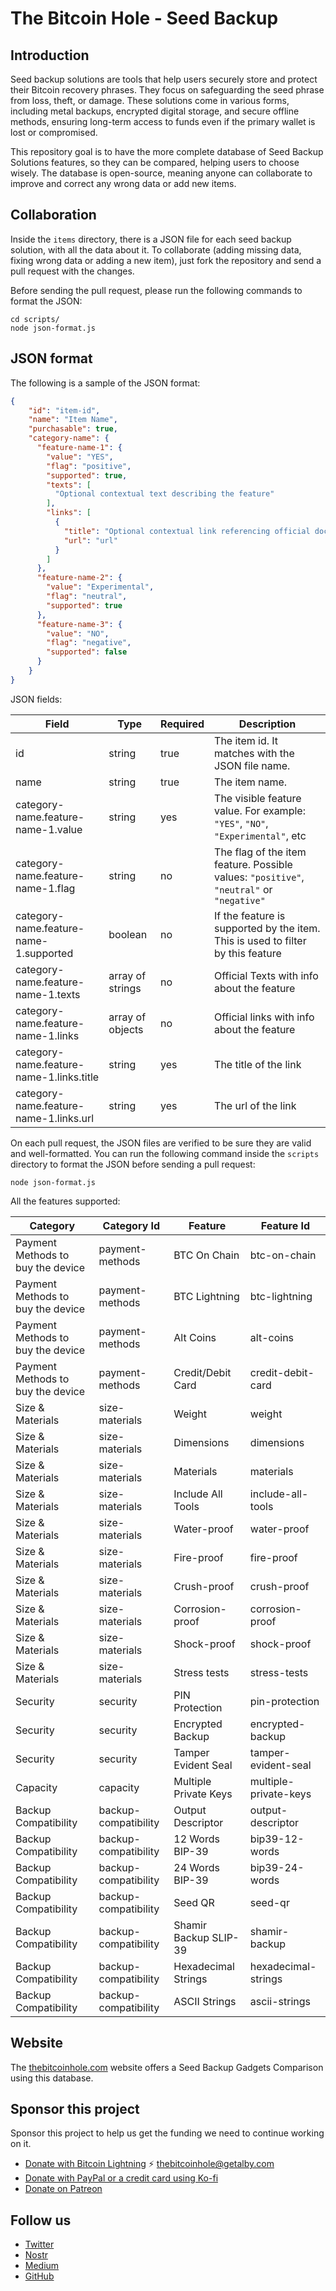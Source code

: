 # The Bitcoin Hole - Seed Backup

## Introduction

Seed backup solutions are tools that help users securely store and protect their Bitcoin recovery phrases. They focus on safeguarding the seed phrase from loss, theft, or damage. These solutions come in various forms, including metal backups, encrypted digital storage, and secure offline methods, ensuring long-term access to funds even if the primary wallet is lost or compromised.

This repository goal is to have the more complete database of Seed Backup Solutions features, so they can be compared, helping users to choose wisely. The database is open-source, meaning anyone can collaborate to improve and correct any wrong data or add new items.

## Collaboration

Inside the `items` directory, there is a JSON file for each seed backup solution, with all the data about it. To collaborate (adding missing data, fixing wrong data or adding a new item), just fork the repository and send a pull request with the changes.

Before sending the pull request, please run the following commands to format the JSON:

```
cd scripts/
node json-format.js
```

## JSON format

The following is a sample of the JSON format:

```json
{
    "id": "item-id",
    "name": "Item Name",
    "purchasable": true,
    "category-name": {
      "feature-name-1": {
        "value": "YES", 
        "flag": "positive",
        "supported": true,
        "texts": [
          "Optional contextual text describing the feature"
        ],
        "links": [
          {
            "title": "Optional contextual link referencing official documentation",
            "url": "url"
          }
        ]
      },
      "feature-name-2": {
        "value": "Experimental",
        "flag": "neutral",
        "supported": true
      },
      "feature-name-3": {
        "value": "NO",
        "flag": "negative",
        "supported": false
      }
    }
}
```

JSON fields:

| Field | Type | Required | Description |
| --- | --- | --- | --- |
| id | string | true | The item id. It matches with the JSON file name. |
| name | string | true | The item name. |
| category-name.feature-name-1.value | string | yes | The visible feature value. For example: `"YES"`, `"NO"`, `"Experimental"`, etc |
| category-name.feature-name-1.flag | string | no | The flag of the item feature. Possible values: `"positive"`, `"neutral"` or `"negative"` |
| category-name.feature-name-1.supported | boolean | no | If the feature is supported by the item. This is used to filter by this feature |
| category-name.feature-name-1.texts | array of strings | no | Official Texts with info about the feature |
| category-name.feature-name-1.links | array of objects | no | Official links with info about the feature |
| category-name.feature-name-1.links.title | string | yes | The title of the link |
| category-name.feature-name-1.links.url | string | yes | The url of the link |

On each pull request, the JSON files are verified to be sure they are valid and well-formatted. You can run the following command inside the `scripts` directory to format the JSON before sending a pull request:

```
node json-format.js
```

All the features supported:

| Category | Category Id | Feature | Feature Id |
| --- | --- | --- | --- |
| Payment Methods to buy the device | payment-methods | BTC On Chain | btc-on-chain |
| Payment Methods to buy the device | payment-methods | BTC Lightning | btc-lightning |
| Payment Methods to buy the device | payment-methods | Alt Coins | alt-coins |
| Payment Methods to buy the device | payment-methods | Credit/Debit Card | credit-debit-card |
| Size & Materials | size-materials | Weight | weight |
| Size & Materials | size-materials | Dimensions | dimensions |
| Size & Materials | size-materials | Materials | materials |
| Size & Materials | size-materials | Include All Tools | include-all-tools |
| Size & Materials | size-materials | Water-proof | water-proof |
| Size & Materials | size-materials | Fire-proof | fire-proof |
| Size & Materials | size-materials | Crush-proof | crush-proof |
| Size & Materials | size-materials | Corrosion-proof | corrosion-proof |
| Size & Materials | size-materials | Shock-proof | shock-proof |
| Size & Materials | size-materials | Stress tests | stress-tests |
| Security | security | PIN Protection | pin-protection |
| Security | security | Encrypted Backup | encrypted-backup |
| Security | security | Tamper Evident Seal | tamper-evident-seal |
| Capacity | capacity | Multiple Private Keys | multiple-private-keys |
| Backup Compatibility | backup-compatibility | Output Descriptor | output-descriptor |
| Backup Compatibility | backup-compatibility | 12 Words BIP-39 | bip39-12-words |
| Backup Compatibility | backup-compatibility | 24 Words BIP-39 | bip39-24-words |
| Backup Compatibility | backup-compatibility | Seed QR | seed-qr |
| Backup Compatibility | backup-compatibility | Shamir Backup SLIP-39 | shamir-backup |
| Backup Compatibility | backup-compatibility | Hexadecimal Strings | hexadecimal-strings |
| Backup Compatibility | backup-compatibility | ASCII Strings | ascii-strings |

## Website

The [thebitcoinhole.com](https://thebitcoinhole.com/) website offers a Seed Backup Gadgets Comparison using this database.

## Sponsor this project
Sponsor this project to help us get the funding we need to continue working on it.

* [Donate with Bitcoin Lightning](https://getalby.com/p/thebitcoinhole) ⚡️ [thebitcoinhole@getalby.com](https://getalby.com/p/thebitcoinhole)
* [Donate with PayPal or a credit card using Ko-fi](https://ko-fi.com/thebitcoinhole)
* [Donate on Patreon](https://www.patreon.com/TheBitcoinHole)

## Follow us
* [Twitter](http://x.com/thebitcoinhole)
* [Nostr](https://primal.net/p/npub1mtd7s63xd85ykv09p7y8wvg754jpsfpplxknh5xr0pu938zf86fqygqxas)
* [Medium](https://medium.com/the-bitcoin-hole)
* [GitHub](https://github.com/thebitcoinhole)